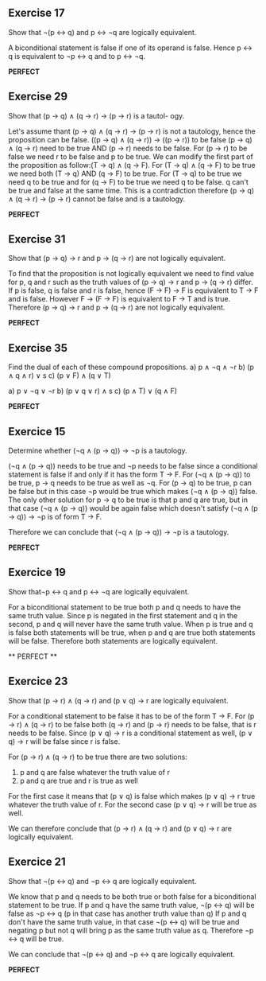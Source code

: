 ## Exercise 17

Show that ¬(p ↔ q) and p ↔ ¬q are logically equivalent.

A biconditional statement is false if one of its operand is false. Hence  p ↔ q is equivalent to ¬p ↔ q and to p ↔ ¬q.

**PERFECT**

## Exercise 29

Show that (p → q) ∧ (q → r) → (p → r) is a tautol-
ogy.

Let's assume thant (p → q) ∧ (q → r) → (p → r) is not a tautology, hence the proposition can be false.
((p → q) ∧ (q → r)) → ((p → r)) to be false (p → q) ∧ (q → r) need to be true AND (p → r) needs to be false.
For (p → r) to be false we need r to be false and p to be true. We can modify the first part of the proposition as follow:(T → q) ∧ (q → F).
For (T → q) ∧ (q → F) to be true we need both (T → q) AND (q → F) to be true.
For (T → q) to be true we need q to be true and for (q → F) to be true we need q to be false.
q can't be true and false at the same time. This is a contradiction therefore (p → q) ∧ (q → r) → (p → r) cannot be false and is a tautology.

**PERFECT**

## Exercise 31

Show that (p → q) → r and p → (q → r) are not logically equivalent.

To find that the proposition is not logically equivalent we need to find value for p, q and r such as the truth values of (p → q) → r and p → (q → r) differ.
If p is false, q is false and r is false, hence (F → F) → F is equivalent to T → F and is false. However F → (F → F) is equivalent to F → T and is true.
Therefore (p → q) → r and p → (q → r) are not logically equivalent.

**PERFECT**

## Exercise 35

Find the dual of each of these compound propositions.
a) p ∧ ¬q ∧ ¬r 
b) (p ∧ q ∧ r) ∨ s
c) (p ∨ F) ∧ (q ∨ T)

a) p ∨ ¬q ∨ ¬r 
b) (p ∨ q ∨ r) ∧ s
c) (p ∧ T) ∨ (q ∧ F)

**PERFECT**

## Exercice 15

Determine whether (¬q ∧ (p → q)) → ¬p is a tautology.

(¬q ∧ (p → q)) needs to be true and ¬p needs to be false since a conditional statement is false if and only if it has the form T → F.
For (¬q ∧ (p → q)) to be true, p → q needs to be true as well as ¬q.
For (p → q) to be true, p can be false but in this case ¬p would be true which makes (¬q ∧ (p → q)) false.
The only other solution for p → q to be true is that p and q are true, but in that case (¬q ∧ (p → q)) would be again false which doesn't satisfy (¬q ∧ (p → q)) → ¬p  is of form T -> F.

Therefore we can conclude that (¬q ∧ (p → q)) → ¬p is a tautology.

**PERFECT**

## Exercice 19

Show that¬p ↔ q and p ↔ ¬q are logically equivalent.

For a biconditional statement to be true both p and q needs to have the same truth value. Since p is negated in the first statement and q in the second, p and q will never have the same truth value. When p is true and q is false both statements will be true, when p and q are true both statements will be false. Therefore both statements are logically equivalent.

** PERFECT **

## Exercice 23

Show that (p → r) ∧ (q → r) and (p ∨ q) → r are logically equivalent.

For a conditional statement to be false it has to be of the form T → F. 
For (p → r) ∧ (q → r) to be false both (q → r) and (p → r) needs to be false, that is r needs to be false.
Since (p ∨ q) → r is a conditional statement as well, (p ∨ q) → r will be false since r is false.

For (p → r) ∧ (q → r) to be true there are two solutions:
1. p and q are false whatever the truth value of r
2. p and q are true and r is true as well

For the first case it means that (p ∨ q) is false which makes (p ∨ q) → r true whatever the truth value of r.
For the second case (p ∨ q) → r will be true as well.

We can therefore conclude that (p → r) ∧ (q → r) and (p ∨ q) → r are logically equivalent.

## Exercice 21 

Show that ¬(p ↔ q) and ¬p ↔ q are logically equivalent.

We know that p and q needs to be both true or both false for a biconditional statement to be true.
If p and q have the same truth value, ¬(p ↔ q) will be false as ¬p ↔ q (p in that case has another truth value than q)
If p and q don't have the same truth value, in that case ¬(p ↔ q) will be true and negating p but not q will bring p as the same truth value as q. Therefore ¬p ↔ q will be true.

We can conclude that ¬(p ↔ q) and ¬p ↔ q are logically equivalent.

**PERFECT**

